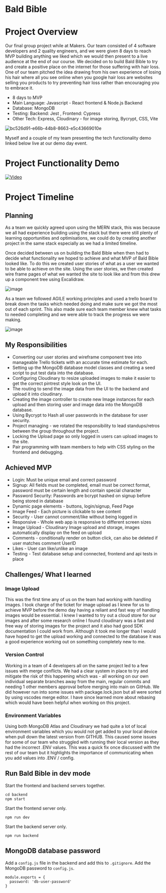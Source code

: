 # Bald Bible
# Project Overview 

Our final group project while at Makers. Our team consisted of 4 software developers and 2 quality engineers, and we were given 8 days to reach MVP building anything we liked which we would then present to a live audience at the end of our course. We decided on to build Bald Bible to try and create a positive place on the internet for those suffering with hair loss. One of our team pitched the idea drawing from his own experience of losing his hair where all you see online when you google hair loss are websites selling you products to try preventing hair loss rather than encouraging you to embrace it. 
- 8 days to MVP
- Main Language: Javascript - React frontend & Node.js Backend
- Database: MongoDB
- Testing: Backend: Jest , Frontend: Cypress
- Other Tech: Express, Cloudinary - for image storing, Bycrypt, CSS, Vite

![bc526d91-e66b-44b8-8663-e5c43669010e](https://github.com/Mike-W00d/Bald-Bible/assets/142504641/d248c569-93bf-4391-90ea-d6de90c6e189)

Myself and a couple of my team presenting the tech functionality demo linked below live at our demo day event. 

# Project Functionality Demo

[![Video](https://img.youtube.com/vi/aNzYTEQ8lqk/0.jpg)](https://www.youtube.com/watch?v=aNzYTEQ8lqk)

# Project Timeline

## Planning 

As a team we quickly agreed upon using the MERN stack, this was because we all had experience building using the stack but there were still plenty of learning opportunities and optimisations, we could do by creating another project in the same stack especially as we had a limited timeline. 

Once decided between us on building the Bald Bible when then had to decide what functionality we hoped to achieve and what MVP of Bald Bible looked like. To do this we created user stories of what as a user we wanted to be able to achieve on the site. Using the user stories, we then created wire frame pages of what we wanted the site to look like and from this drew up a component tree using Excalidraw. 

![image](https://github.com/Mike-W00d/Bald-Bible/assets/142504641/f5b001ab-6a6f-4c98-a5d9-ba17e17dc7fd)

As a team we followed AGILE working principles and used a trello board to break down the tasks which needed doing and make sure we got the most out of each sprint. This also made sure each team member knew what tasks to needed completing and we were able to track the progress we were making.  

![image](https://github.com/Mike-W00d/Bald-Bible/assets/142504641/081149ec-d75c-4266-bc98-56ff891b4fc8)


## My Responsibilities

- Converting our user stories and wireframe component tree into manageable Trello tickets with an accurate time estimate for each.
- Setting up the MongoDB database model classes and creating a seed script to put test data into the database.
- Configuring Cloudinary to resize uploaded images to make it easier to get the correct pintrest style look on the UI.
- The routing to send the image data from the UI to the backend and upload it into cloudinary.
- Creating the image controller to create new Image instances for each upload and then storing user and image data into the MongoDB database.
- Using Bycrypt to Hash all user passwords in the database for user security.
- Project managing - we rotated the responsibility to lead standups/retros between the group throughout the project.
- Locking the Upload page so only logged in users can upload images to the site.
- Pair programming with team members to help with CSS styling on the frontend and debugging.

## Achieved MVP 

- Login: Must be unique email and correct password
- Signup: All fields must be completed, email must be correct format, password must be certain length and contain special character
- Password Security: Passwords are bcrypt hashed on signup before being stored in database
- Dynamic page elements - buttons, login/signup, Feed Page
- Image Feed - Each picture is clickable to see content
- Security - User cannot comment/like without being logged in
- Responsive - Whole web app is responsive to different screen sizes
- Image Upload - Cloudinary Image upload and storage, images automatically display on the feed on upload
- Comments - conditionally render on button click, can also be deleted if user matches comment UserID 
- Likes - User can like/unlike an image
- Testing - Test database setup and connected, frontend and api tests in place

## Challenges/ What I learned 

### Image Upload 

This was the first time any of us on the team had working with handling images. I took charge of the ticket for image upload as I knew for us to achieve MVP before the demo day having a reliant and fast way of handling images would be essential. I knew I wanted to try out a cloud store for our images and after some research online I found cloudinary was a fast and free way of storing images for the project and it also had good SDK documentation I could work from. Although it took me longer than I would have hoped to get the upload working and connected to the database it was a good experience working out on something completely new to me.

### Version Control

Working in a team of 4 developers all on the same project led to a few issues with merge conflicts. We had a clear system in place to try and mitigate the risk of this happening which was - all working on our own individual separate branches away from the main, regular commits and needing 1 other members approval before merging into main on GitHub. We did however run into some issues with package.lock.json but all were sorted by using vscodes merge editor. I have since learned more about rebasing which would have been helpful when working on this project. 

### Environment Variables 

Using both MongoDB Atlas and Cloudinary we had quite a lot of local environment variables which you would not get added to your local device when pull down the latest version from GITHUB. This caused some issues for some of our team who struggled with running their local version as they had the incorrect .ENV values. This was a quick fix once discussed with the rest of our team but it highlights the importance of communicating when you add values into .ENV / config.

## Run Bald Bible in dev mode
Start the frontend and backend servers together.
```
cd backend
npm start
```
Start the frontend server only.
```
npm run dev
```
Start the backend server only.
```
npm run backend
```

## MongoDB database password
Add a `config.js` file in the backend and add this to `.gitignore`.
Add the MongoDB password to `config.js`.
```
module.exports = {
  password: 'db-user-password' 
} 
```
